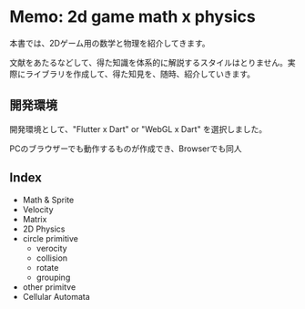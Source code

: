 # Memo: 2d game math x physics

本書では、2Dゲーム用の数学と物理を紹介してきます。

文献をあたるなどして、得た知識を体系的に解説するスタイルはとりません。実際にライブラリを作成して、得た知見を、随時、紹介していきます。



## 開発環境
開発環境として、"Flutter x Dart" or "WebGL x Dart" を選択しました。

PCのブラウザーでも動作するものが作成でき、Browserでも同人

## Index
* Math & Sprite 
 * Velocity
 * Matrix 
* 2D Physics
 * circle primitive
   * verocity
   * collision
   * rotate
   * grouping
  * other primitve
* Cellular Automata
